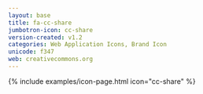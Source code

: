 ```yaml
---
layout: base
title: fa-cc-share
jumbotron-icon: cc-share
version-created: v1.2
categories: Web Application Icons, Brand Icon
unicode: f347
web: creativecommons.org
---
```


{% include examples/icon-page.html icon="cc-share" %}
